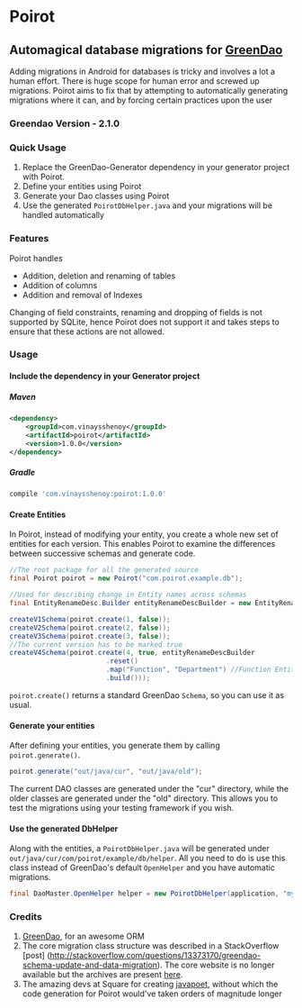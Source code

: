 # Poirot

## Automagical database migrations for [GreenDao](http://greenrobot.org/greendao/)

Adding migrations in Android for databases is tricky and involves a lot a human effort. There is huge scope for human error and screwed up migrations. Poirot aims to fix that by attempting to automatically generating migrations where it can, and by forcing certain practices upon the user

### Greendao Version - 2.1.0

### Quick Usage
1. Replace the GreenDao-Generator dependency in your generator project with Poirot.
2. Define your entities using Poirot
3. Generate your Dao classes using Poirot
4. Use the generated `PoirotDbHelper.java` and your migrations will be handled automatically

### Features
Poirot handles
- Addition, deletion and renaming of tables
- Addition of columns
- Addition and removal of Indexes

Changing of field constraints, renaming and dropping of fields is not supported by SQLite, hence Poirot does not support it and takes steps to ensure that these actions are not allowed.

### Usage
#### Include the dependency in your Generator project
##### Maven
```xml
<dependency>
    <groupId>com.vinaysshenoy</groupId>
    <artifactId>poirot</artifactId>
    <version>1.0.0</version>
</dependency>
```
##### Gradle
```groovy
compile 'com.vinaysshenoy:poirot:1.0.0'
```

#### Create Entities
In Poirot, instead of modifying your entity, you create a whole new set of entities for each version. This enables Poirot to examine the differences between successive schemas and generate code.
```java
//The root package for all the generated source
final Poirot poirot = new Poirot("com.poirot.example.db");

//Used for describing change in Entity names across schemas
final EntityRenameDesc.Builder entityRenameDescBuilder = new EntityRenameDesc.Builder();

createV1Schema(poirot.create(1, false));
createV2Schema(poirot.create(2, false));
createV3Schema(poirot.create(3, false));
//The current version has to be marked true
createV4Schema(poirot.create(4, true, entityRenameDescBuilder
                        .reset()
                        .map("Function", "Department") //Function Entity from < v3 has been renamed to Department in v4
                        .build()));
```
`poirot.create()` returns a standard GreenDao `Schema`, so you can use it as usual.

#### Generate your entities
After defining your entities, you generate them by calling `poirot.generate()`.
```java
poirot.generate("out/java/cur", "out/java/old");
```
The current DAO classes are generated under the "cur" directory, while the older classes are generated under the "old" directory. This allows you to test the migrations using your testing framework if you wish.

#### Use the generated DbHelper
Along with the entities, a `PoirotDbHelper.java` will be generated under `out/java/cur/com/poirot/example/db/helper`. All you need to do is use this class instead of GreenDao's default `OpenHelper` and you have automatic migrations.
```java
final DaoMaster.OpenHelper helper = new PoirotDbHelper(application, "my_db", null);
```

### Credits
1. [GreenDao](http://greenrobot.org/greendao/), for an awesome ORM
2. The core migration class structure was described in a StackOverflow [post] (http://stackoverflow.com/questions/13373170/greendao-schema-update-and-data-migration). The core website is no longer available but the archives are present [here](https://web.archive.org/web/20140215121239/http://www.androidanalyse.com/greendao-schema-generation/).
3. The amazing devs at Square for creating [javapoet](https://github.com/square/javapoet), without which the code generation for Poirot would've taken orders of magnitude longer
